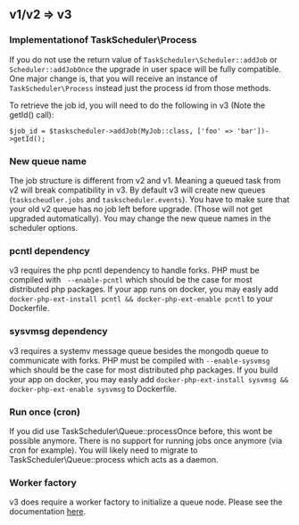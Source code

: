 ## v1/v2 => v3

### Implementationof TaskScheduler\Process

If you do not use the return value of `TaskScheduler\Scheduler::addJob` or `Scheduler::addJobOnce` the upgrade in user space will be fully compatible.
One major change is, that you will receive an instance of `TaskScheduler\Process` instead just the process id from those methods.

To retrieve the job id, you will need to do the following in v3 (Note the getId() call):

```
$job_id = $taskscheduler->addJob(MyJob::class, ['foo' => 'bar'])->getId();
```

### New queue name

The job structure is different from v2 and v1. Meaning a queued task from v2 will break compatibility in v3. 
By default v3 will create new queues (`taskscheudler.jobs` and `taskscheduler.events`). You have to make sure that your old v2 queue
has no job left before upgrade. (Those will not get upgraded automatically).
You may change the new queue names in the scheduler options.

### pcntl dependency

v3 requires the php pcntl dependency to handle forks. PHP must be compiled with ` --enable-pcntl` which should be the case for most distributed php packages. 
If your app runs on docker, you may easly add `docker-php-ext-install pcntl && docker-php-ext-enable pcntl` to your Dockerfile.

### sysvmsg dependency

v3 requires a systemv message queue besides the mongodb queue to communicate with forks. PHP must be compiled with `--enable-sysvmsg` which should be the case for most distributed php packages.
If you build your app on docker, you may easly add `docker-php-ext-install sysvmsg && docker-php-ext-enable sysvmsg` to Dockerfile.

### Run once (cron)

If you did use TaskScheduler\Queue::processOnce before, this wont be possible anymore. There is no support for running jobs once anymore (via cron for example). You will likely need to migrate to TaskScheduler\Queue::process which acts as a daemon.

### Worker factory

v3 does require a worker factory to initialize a queue node. Please see the documentation [here](README.md#execute-jobs).
